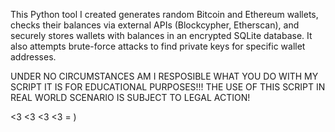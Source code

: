 
This Python tool I created generates random Bitcoin and Ethereum wallets, checks their balances via external APIs (Blockcypher, Etherscan), and securely stores wallets with balances in an encrypted SQLite database. It also attempts brute-force attacks to find private keys for specific wallet addresses.


UNDER NO CIRCUMSTANCES AM I RESPOSIBLE WHAT YOU DO WITH MY SCRIPT IT IS FOR EDUCATIONAL PURPOSES!!! THE USE OF THIS SCRIPT IN REAL WORLD SCENARIO IS SUBJECT TO LEGAL ACTION! 

<3 <3 <3 <3 = )

